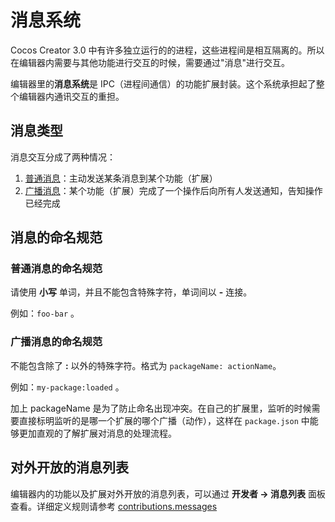# 消息系统

Cocos Creator 3.0 中有许多独立运行的的进程，这些进程间是相互隔离的。所以在编辑器内需要与其他功能进行交互的时候，需要通过"消息"进行交互。

编辑器里的**消息系统**是 IPC（进程间通信）的功能扩展封装。这个系统承担起了整个编辑器内通讯交互的重担。

## 消息类型

消息交互分成了两种情况：

1. [普通消息](../contributions/messages/index.md)：主动发送某条消息到某个功能（扩展）
2. [广播消息](../contributions/messages/index.md)：某个功能（扩展）完成了一个操作后向所有人发送通知，告知操作已经完成

## 消息的命名规范

### 普通消息的命名规范

请使用 **小写** 单词，并且不能包含特殊字符，单词间以 **-** 连接。

例如：`foo-bar` 。

### 广播消息的命名规范

不能包含除了 **:** 以外的特殊字符。格式为 `packageName: actionName`。

例如：`my-package:loaded` 。

加上 packageName 是为了防止命名出现冲突。在自己的扩展里，监听的时候需要直接标明监听的是哪一个扩展的哪个广播（动作），这样在 `package.json` 中能够更加直观的了解扩展对消息的处理流程。

## 对外开放的消息列表

编辑器内的功能以及扩展对外开放的消息列表，可以通过 **开发者 -> 消息列表** 面板查看。详细定义规则请参考 [contributions.messages](../contributions/messages/index.md)
